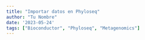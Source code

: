 ```yaml
---
title: "Importar datos en Phyloseq"
author: "Tu Nombre"
date: '2023-05-24'
tags: ["Bioconductor", "Phyloseq", "Metagenomics"]
---
```


